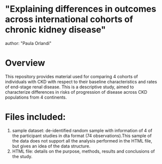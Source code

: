 
# "Explaining differences in outcomes across international cohorts of chronic kidney disease"
author: "Paula Orlandi"

# Overview
This repository provides material used for comparing 4 cohorts of individuals with CKD with respect to their baseline characteristics and rates of end-stage renal disease. This is a descriptive study, aimed to characterize differences in risks of progression of disease across CKD populations from 4 continents.

# Files included:
1. sample dataset: de-identified random sample with information of 4 of the participant studies in dta format (74 observations).This sample of the data does not support all the analysis performed in the HTML file, but gives an idea of the data structure.
2. HTML file: details on the purpose, methods, results and conclusions of the study. 
  



